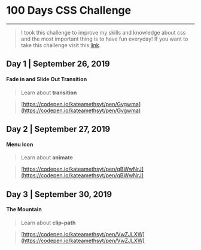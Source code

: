 # 100 Days CSS Challenge
***
> I took this challenge to improve my skills and knowledge about css and the most important thing is to have fun everyday! If you want to take this challenge visit this [link](https://100dayscss.com/).

## Day 1 | September 26, 2019
#### Fade in and Slide Out Transition
> Learn about **transition**

> [https://codepen.io/kateamethsyt/pen/Gvgwma](https://codepen.io/kateamethsyt/pen/Gvgwma)

## Day 2 | September 27, 2019
#### Menu Icon
> Learn about **animate**

> [https://codepen.io/kateamethsyt/pen/qBWwNrJ](https://codepen.io/kateamethsyt/pen/qBWwNrJ)


## Day 3 | September 30, 2019
#### The Mountain
> Learn about **clip-path**

> [https://codepen.io/kateamethsyt/pen/VwZJLXW](https://codepen.io/kateamethsyt/pen/VwZJLXW)
